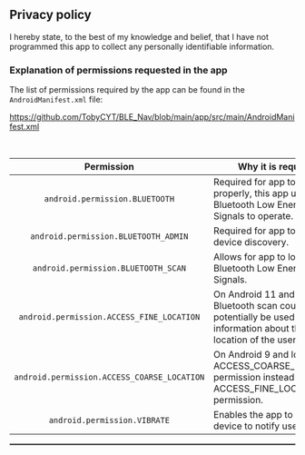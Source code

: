 ## Privacy policy

I hereby state, to the best of my knowledge and belief, that I have not programmed this app to collect any personally identifiable information.

### Explanation of permissions requested in the app

The list of permissions required by the app can be found in the `AndroidManifest.xml` file:

https://github.com/TobyCYT/BLE_Nav/blob/main/app/src/main/AndroidManifest.xml

<br/>

| Permission | Why it is required                                                                                                        |
| :---: |---------------------------------------------------------------------------------------------------------------------------|
| `android.permission.BLUETOOTH` | Required for app to function properly, this app uses Bluetooth Low Energy Signals to operate.                             |
| `android.permission.BLUETOOTH_ADMIN`| Required for app to initiate device discovery.                                                                            |
| `android.permission.BLUETOOTH_SCAN` | Allows for app to look for Bluetooth Low Energy Signals.                                                                  |
| `android.permission.ACCESS_FINE_LOCATION` | On Android 11 and lower, a Bluetooth scan could potentially be used to gather information about the location of the user. |
| `android.permission.ACCESS_COARSE_LOCATION` | On Android 9 and lower, use ACCESS_COARSE_LOCATION permission instead of the ACCESS_FINE_LOCATION permission.             |
| `android.permission.VIBRATE` | Enables the app to vibrate device to notify user.                                                                         |


 <hr style="border:1px solid gray">